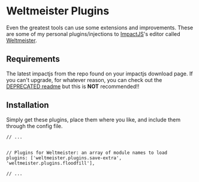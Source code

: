 Weltmeister Plugins
====================

Even the greatest tools can use some extensions and improvements.
These are some of my personal plugins/injections to [ImpactJS](http://impactjs.com/)'s editor called [Weltmeister](http://impactjs.com/documentation/weltmeister).

## Requirements

The latest impactjs from the repo found on your impactjs download page.
If you can't upgrade, for whatever reason, you can check out the [DEPRECATED readme](https://github.com/jeroenverfallie/wm-plugins/blob/master/DEPRECATED.md) but this is **NOT** recommended!! 

## Installation ##

Simply get these plugins, place them where you like, and include them through the config file.

```
// ...


// Plugins for Weltmeister: an array of module names to load
plugins: ['weltmeister.plugins.save-extra', 'weltmeister.plugins.floodfill'],

// ...
```
